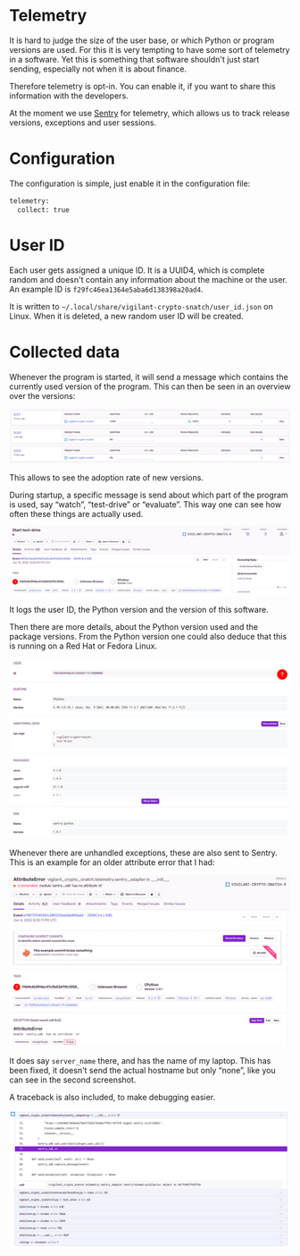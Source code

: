 # Telemetry 

It is hard to judge the size of the user base, or which Python or program versions are used. For this it is very tempting to have some sort of telemetry in a software. Yet this is something that software shouldn't just start sending, especially not when it is about finance.

Therefore telemetry is opt-in. You can enable it, if you want to share this information with the developers.

At the moment we use [Sentry](https://sentry.io/) for telemetry, which allows us to track release versions, exceptions and user sessions.

# Configuration

The configuration is simple, just enable it in the configuration file:

```
telemetry:
  collect: true
```

# User ID

Each user gets assigned a unique ID. It is a UUID4, which is complete random and doesn't contain any information about the machine or the user. An example ID is `f29fc46ea1364e5aba6d138398a20ad4`.

It is written to `~/.local/share/vigilant-crypto-snatch/user_id.json` on Linux. When it is deleted, a new random user ID will be created.

# Collected data

Whenever the program is started, it will send a message which contains the currently used version of the program. This can then be seen in an overview over the versions:

![](telemetry-releases.png)

This allows to see the adoption rate of new versions.

During startup, a specific message is send about which part of the program is used, say “watch”, “test-drive” or “evaluate”. This way one can see how often these things are actually used.

![](telemetry-test-drive.png)

It logs the user ID, the Python version and the version of this software.

Then there are more details, about the Python version used and the package versions. From the Python version one could also deduce that this is running on a Red Hat or Fedora Linux.

![](telemetry-details.png)

Whenever there are unhandled exceptions, these are also sent to Sentry. This is an example for an older attribute error that I had:

![](telemetry-attribute-error.png)

It does say `server_name` there, and has the name of my laptop. This has been fixed, it doesn't send the actual hostname but only “none”, like you can see in the second screenshot.

A traceback is also included, to make debugging easier.

![](telemetry-traceback.png)